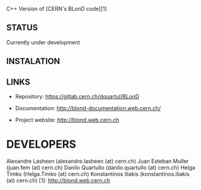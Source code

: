 C++ Version of [CERN's BLonD code][1]

## STATUS

Currently under development

## INSTALATION


## LINKS

* Repository:
    https://gitlab.cern.ch/dquartul/BLonD

* Documentation:
    http://blond-documentation.web.cern.ch/
    
* Project website:
    http://blond.web.cern.ch


DEVELOPERS
==========

Alexandre Lasheen (alexandre.lasheen (at) cern.ch)
Juan Esteban Muller (juan.fem (at) cern.ch)
Danilo Quartullo (danilo.quartullo (at) cern.ch)
Helga Timko (Helga.Timko (at) cern.ch)
Konstantinos Iliakis (konstantinos.iliakis (at) cern.ch)
[1]: http://blond.web.cern.ch